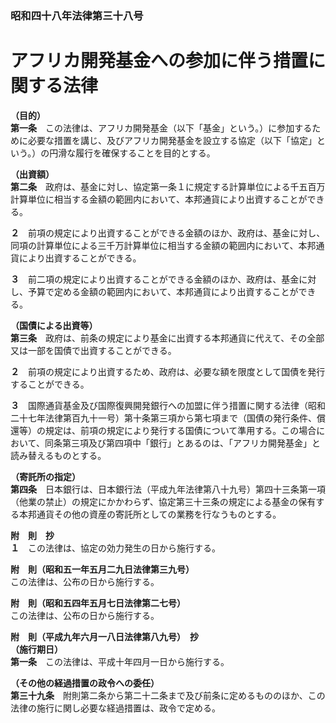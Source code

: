### 昭和四十八年法律第三十八号  
# アフリカ開発基金への参加に伴う措置に関する法律  
  
**（目的）**  
**第一条**　この法律は、アフリカ開発基金（以下「基金」という。）に参加するために必要な措置を講じ、及びアフリカ開発基金を設立する協定（以下「協定」という。）の円滑な履行を確保することを目的とする。  
  
**（出資額）**  
**第二条**　政府は、基金に対し、協定第一条１に規定する計算単位による千五百万計算単位に相当する金額の範囲内において、本邦通貨により出資することができる。  
  
**２**　前項の規定により出資することができる金額のほか、政府は、基金に対し、同項の計算単位による三千万計算単位に相当する金額の範囲内において、本邦通貨により出資することができる。  
  
**３**　前二項の規定により出資することができる金額のほか、政府は、基金に対し、予算で定める金額の範囲内において、本邦通貨により出資することができる。  
  
**（国債による出資等）**  
**第三条**　政府は、前条の規定により基金に出資する本邦通貨に代えて、その全部又は一部を国債で出資することができる。  
  
**２**　前項の規定により出資するため、政府は、必要な額を限度として国債を発行することができる。  
  
**３**　国際通貨基金及び国際復興開発銀行への加盟に伴う措置に関する法律（昭和二十七年法律第百九十一号）第十条第三項から第七項まで（国債の発行条件、償還等）の規定は、前項の規定により発行する国債について準用する。この場合において、同条第三項及び第四項中「銀行」とあるのは、「アフリカ開発基金」と読み替えるものとする。  
  
**（寄託所の指定）**  
**第四条**　日本銀行は、日本銀行法（平成九年法律第八十九号）第四十三条第一項（他業の禁止）の規定にかかわらず、協定第三十三条の規定による基金の保有する本邦通貨その他の資産の寄託所としての業務を行なうものとする。  
  
**附　則　抄**  
**１**　この法律は、協定の効力発生の日から施行する。  
  
**附　則（昭和五一年五月二九日法律第三九号）**  
この法律は、公布の日から施行する。  
  
**附　則（昭和五四年五月七日法律第二七号）**  
この法律は、公布の日から施行する。  
  
**附　則（平成九年六月一八日法律第八九号）　抄**  
**（施行期日）**  
**第一条**　この法律は、平成十年四月一日から施行する。  
  
**（その他の経過措置の政令への委任）**  
**第三十九条**　附則第二条から第二十二条まで及び前条に定めるもののほか、この法律の施行に関し必要な経過措置は、政令で定める。  
  
